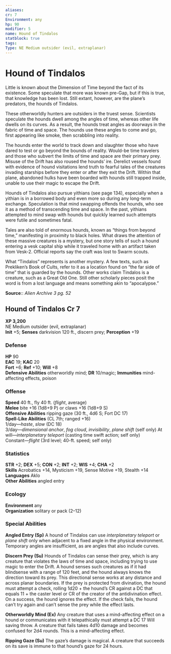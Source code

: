 ```yaml
---
aliases: 
cr: 7
Environment: any
hp: 90
modifier: 5
name: Hound of Tindalos
statblock: true
tags: 
Type: NE Medium outsider (evil, extraplanar)  
---
```


# Hound of Tindalos

Little is known about the Dimension of Time beyond the fact of its existence. Some speculate that more was known pre-Gap, but if this is true, that knowledge has been lost. Still extant, however, are the plane’s predators, the hounds of Tindalos.

These otherworldly hunters are outsiders in the truest sense. Scientists speculate the hounds dwell among the angles of time, whereas other life dwells on its curves. As a result, the hounds treat angles as doorways in the fabric of time and space. The hounds use these angles to come and go, first appearing like smoke, then scrabbling into reality.

The hounds enter the world to track down and slaughter those who have dared to test or go beyond the bounds of reality. Would-be time travelers and those who subvert the limits of time and space are their primary prey. Misuse of the Drift has also roused the hounds’ ire. Derelict vessels found with evidence of hound visitations lend truth to fearful tales of the creatures invading starships before they enter or after they exit the Drift. Within that plane, abandoned hulks have been boarded with hounds still trapped inside, unable to use their magic to escape the Drift.

Hounds of Tindalos also pursue yithians (see page 134), especially when a yithian is in a borrowed body and even more so during any long-term exchange. Speculation is that mind swapping offends the hounds, who see it as a method of transcending time and space. In the past, yithians attempted to mind swap with hounds but quickly learned such attempts were futile and sometimes fatal.

Tales are also told of enormous hounds, known as “things from beyond time,” manifesting in proximity to black holes. What draws the attention of these massive creatures is a mystery, but one story tells of such a hound entering a vesk capital ship while it traveled home with an artifact taken from Vesk-2. Official reports say the craft was lost to Swarm scouts.

What “Tindalos” represents is another mystery. A few texts, such as Prekliken’s Book of Cults, refer to it as a location found on “the far side of time” that is guarded by the hounds. Other works claim Tindalos is a creature, such as a Great Old One. Still other scholarly pieces posit the word is from a lost language and means something akin to “apocalypse.”

**Source**:: _Alien Archive 3 pg. 52_

## Hound of Tindalos Cr 7

**XP 3,200**  
NE Medium outsider (evil, extraplanar)  
**Init** +5; **Senses** darkvision 120 ft., discern prey; **Perception** +19  

### Defense

**HP** 90  
**EAC** 19; **KAC** 20  
**Fort** +6; **Ref** +10; **Will** +8  
**Defensive Abilities** otherworldly mind; **DR** 10/magic; **Immunities** mind-affecting effects, poison  

### Offense

**Speed** 40 ft., fly 40 ft. (_flight_, average)  
**Melee** bite +16 (1d8+9 P) or claws +16 (1d8+9 S)  
**Offensive Abilities** ripping gaze (30 ft., 4d6 S; Fort DC 17)  
**Spell-Like Abilities** (CL 7th; ranged +16)  
1/day—_haste_, _slow_ (DC 18)  
3/day—_dimensional anchor_, _fog cloud_, _invisibility_, _plane shift_ (self only) At will—_interplanetary teleport_ (casting time swift action; self only)  
Constant—_flight_ (3rd level; 40-ft. speed; self only)

### Statistics

**STR** +2; **DEX** +5; **CON** +2; **INT** +2; **WIS** +4; **CHA** +2  
**Skills** Acrobatics +14, Mysticism +19, Sense Motive +19, Stealth +14  
**Languages** Aklo  
**Other Abilities** angled entry

### Ecology

**Environment** any  
**Organization** solitary or pack (2–12)

### Special Abilities

**Angled Entry (Sp)** A hound of Tindalos can use _interplanetary teleport_ or _plane shift_ only when adjacent to a fixed angle in the physical environment. Temporary angles are insufficient, as are angles that also include curves.

**Discern Prey (Su)** Hounds of Tindalos can sense their prey, which is any creature that violates the laws of time and space, including trying to use magic to enter the Drift. A hound senses such creatures as if it had blindsense with a range of 120 feet, and the hound always knows the direction toward its prey. This directional sense works at any distance and across planar boundaries. If the prey is protected from divination, the hound must attempt a check, rolling 1d20 + the hound’s CR against a DC that equals 11 + the caster level or CR of the creator of the antidivination effect. On a success, the hound ignores the effect. If the check fails, the hound can’t try again and can’t sense the prey while the effect lasts.

**Otherworldly Mind (Ex)** Any creature that uses a mind-affecting effect on a hound or communicates with it telepathically must attempt a DC 17 Will saving throw. A creature that fails takes 4d10 damage and becomes confused for 2d4 rounds. This is a mind-affecting effect.

**Ripping Gaze (Su)** The gaze’s damage is magical. A creature that succeeds on its save is immune to that hound’s gaze for 24 hours.
